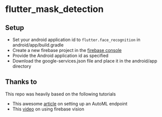 # flutter_mask_detection

## Setup
- Set your android application id to `flutter.face_recognition` in android/app/build.gradle
- Create a new firebase project in the [firebase console](https://console.firebase.google.com/)
- Provide the Android application id as specified
- Download the google-services.json file and place it in the android/app directory

## Thanks to
This repo was heavily based on the following tutorials
- This awesome [article](https://medium.com/@epynic/using-automl-vision-in-your-next-flutter-app-3cc436312443) on setting up an AutoML endpoint
- This [video](https://www.youtube.com/watch?v=ymyYUCrJnxU&t=0s) on using firebase vision
